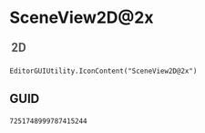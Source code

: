 # SceneView2D@2x
![](/img/SceneView2D@2x.png)

``` CSharp
EditorGUIUtility.IconContent("SceneView2D@2x")
```
## GUID
```
7251748999787415244
```
